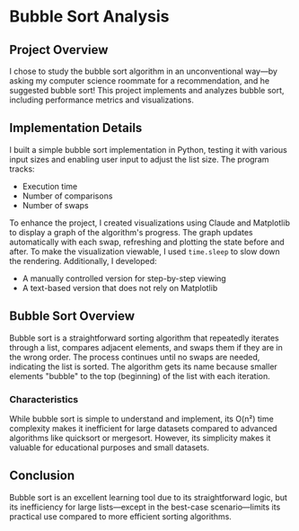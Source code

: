 # Bubble Sort Analysis 

## Project Overview
I chose to study the bubble sort algorithm in an unconventional way—by asking my computer science roommate for a recommendation, and he suggested bubble sort! This project implements and analyzes bubble sort, including performance metrics and visualizations.

## Implementation Details
I built a simple bubble sort implementation in Python, testing it with various input sizes and enabling user input to adjust the list size. The program tracks:
- Execution time
- Number of comparisons
- Number of swaps

To enhance the project, I created visualizations using Claude and Matplotlib to display a graph of the algorithm's progress. The graph updates automatically with each swap, refreshing and plotting the state before and after. To make the visualization viewable, I used `time.sleep` to slow down the rendering. Additionally, I developed:
- A manually controlled version for step-by-step viewing
- A text-based version that does not rely on Matplotlib

## Bubble Sort Overview
Bubble sort is a straightforward sorting algorithm that repeatedly iterates through a list, compares adjacent elements, and swaps them if they are in the wrong order. The process continues until no swaps are needed, indicating the list is sorted. The algorithm gets its name because smaller elements "bubble" to the top (beginning) of the list with each iteration.

### Characteristics
While bubble sort is simple to understand and implement, its O(n²) time complexity makes it inefficient for large datasets compared to advanced algorithms like quicksort or mergesort. However, its simplicity makes it valuable for educational purposes and small datasets.

## Conclusion
Bubble sort is an excellent learning tool due to its straightforward logic, but its inefficiency for large lists—except in the best-case scenario—limits its practical use compared to more efficient sorting algorithms.
